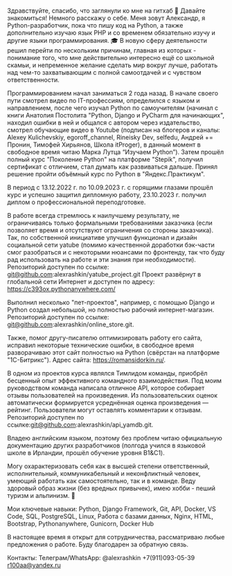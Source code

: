 Здравствуйте, спасибо, что заглянули ко мне на гитхаб &#128587;
Давайте знакомиться! Немного расскажу о себе. Меня зовут Александр, я Python-разработчик, пока что пишу код на Python, а также дополнительно изучаю язык PHP и со временем обязательно изучу и другие языки программирования. &#127891;
В новую сферу деятельности решил перейти по нескольким причинам, главная из которых - понимание того, что мне действительно интересно ещё со школьной скамьи, и непременное желание сделать мир вокруг лучше, работать над чем-то захватывающим с полной самоотдачей и с чувством ответственности.

Программированием начал заниматься 2 года назад. В начале своего пути смотрел видео по IT-профессиям, определился с языком и направлением, после чего изучал Python по самоучителям (начинал с книги Анатолия Постолита "Python, Django и PyCharm для начинающих", находил ошибки в ней и общался с автором через издательство, смотрел обучающие видео в Youtube (подписан на блогеров и каналы: Alexey Kulichevskiy, egoroff_channel, Rineisky Dev, selfedu, Андрей += Пронин, Тимофей Хирьянов, Школа itProger), в данный момент в свободное время читаю Марка Лутца “Изучаем Python”). Затем прошёл полный курс "Поколение Python" на платформе "Stepik", получил сертификат с отличием, стал думать как развиваться дальше. Принял решение пройти объёмный курс по Python в "Яндекс.Практикум".

В период с 13.12.2022 г. по 10.09.2023 г. с горящими глазами прошёл курс и успешно защитил дипломную работу, 23.10.2023 г. получил диплом о профессиональной переподготовке.

В работе всегда стремлюсь к наилучшему результату, не ограничиваясь только формальными требованиями заказчика (если позволяет время и отсутствуют ограничения со стороны заказчика). Так, по собственной инициативе улучшил функционал и дизайн социальной сети yatube (помимо качественной доработки бэк-части смог разобраться и с некоторыми нюансами по фронтенду, так что буду рад использовать на работе и эти знания при необходимости). Репозиторий доступен по ссылке: git@github.com:alexrashkin/yatube_project.git 
Проект развёрнут в глобальной сети Интернет и доступен по адресу: https://c393ox.pythonanywhere.com/

Выполнил несколько "пет-проектов", например, с помощью Django и Python создал небольшой, но полностью рабочий интернет-магазин. Репозиторий доступен по ссылке: git@github.com:alexrashkin/online_store.git.

Также, помог другу-писателю оптимизировать работу его сайта, исправил некоторые технические ошибки, в свободное время разворачиваю этот сайт полностью на Python (свёрстан на платформе "1С-Битрикс"). Адрес сайта: https://romansidorkin.ru/.

В одном из проектов курса являлся Тимлидом команды, приобрёл бесценный опыт эффективного командного взаимодействия. Под моим руководством команда написала отличное API, которое собирает отзывы пользователей на произведения. Из пользовательских оценок автоматически формируется усреднённая оценка произведения — рейтинг. Пользователи могут оставлять комментарии к отзывам. Репозиторий доступен по ссылке:git@github.com:alexrashkin/api_yamdb.git.

Владею английским языком, поэтому без проблем читаю официальную документацию других разработчиков (полгода учился в языковой школе в Ирландии, прошёл обучение уровня B1&C1).

Могу охарактеризовать себя как в высшей степени ответственный, исполнительный, коммуникабельный и неконфликтный человек, умеющий работать как самостоятельно, так и в команде. Веду здоровый образ жизни (без вредных привычек), имею хобби - пеший туризм и альпинизм. &#129495;

Мои ключевые навыки: Python, Django Framework, Git, API, Docker, VS Code, SQL, PostgreSQL, Linux, Работа с базами данных, Nginx, HTML, Bootstrap, Pythonanywhere, Gunicorn, Docker Hub

В настоящее время я открыт для сотрудничества, рассматриваю любые предложения о работе. Буду благодарен за обратную связь. 

Контакты:
Телеграм/WhatsApp: @alexrashkin
+7(911)093-05-39
r100aa@yandex.ru



